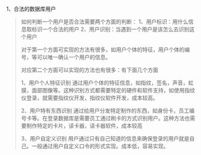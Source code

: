 1、合法的数据库用户

> 如何判断一个用户是否合法需要两个方面的判断：
> 1、用户标识：用什么信息取标识一个合法的用户
> 2、用户识别：当遇到一个用户是该怎么去识别这个用户
>
> 对于第一个方面可实现的方法有很多，如用户个体的特征，用户个体的编号，等可以唯一确认一个用户的信息。
>
> 对应第二个方面可以实现的方法也有很多：有下面几个方面
>
> 1、用户个人特征识别
> 通过用户个体的特征信息，如指纹，签名，声音，虹膜，面部图像等。这种识别方式都需要特定的硬件和软件支持，如使用指纹仪登录，就需要指纹仪开发，指纹仪软件开发，成本较高。
>
> 2、用户特有东西识别
> 通过给用户分发特定制作的东西，如身份卡，员工编号卡等。在登录数据库是需要员工通过刷卡的方式识别用户。这种方法也需要制作特定的卡片，读卡器，读卡器软件，成本较高
>
> 3、用户自定义识别
> 用户通过只有自己知道的信息来确保登录的用户就是自己。一般通过用户自定义口令的形式实现。成本低，容易实现。
>